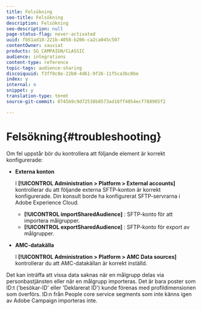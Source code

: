 ```yaml
---
title: Felsökning
seo-title: Felsökning
description: Felsökning
seo-description: null
page-status-flag: never-activated
uuid: fb51ad18-221b-4058-b206-ca2ca045c507
contentOwner: sauviat
products: SG_CAMPAIGN/CLASSIC
audience: integrations
content-type: reference
topic-tags: audience-sharing
discoiquuid: f3ff8c8e-22b0-4d61-9f26-11f5ca3bc0be
index: y
internal: n
snippet: y
translation-type: tm+mt
source-git-commit: 0745b9c9d72538b8573ad18ff4054ecf788905f2

---
```



# Felsökning{#troubleshooting}

Om fel uppstår bör du kontrollera att följande element är korrekt konfigurerade:

* **Externa konton**

   I **[!UICONTROL Administration > Platform > External accounts]** kontrollerar du att följande externa SFTP-konton är korrekt konfigurerade. Din konsult borde ha konfigurerat SFTP-servrarna i Adobe Experience Cloud.

   * **[!UICONTROL importSharedAudience]** : SFTP-konto för att importera målgrupper.
   * **[!UICONTROL exportSharedAudience]** : SFTP-konto för export av målgrupper.

* **AMC-datakälla**

   I **[!UICONTROL Administration > Platform > AMC Data sources]** kontrollerar du att AMC-datakällan är korrekt inställd.

Det kan inträffa att vissa data saknas när en målgrupp delas via personbastjänsten eller när en målgrupp importeras. Det är bara poster som ID:t (&#39;besökar-ID&#39; eller &#39;Deklarerat ID&#39;) kunde förenas med profildimensionen som överförs. ID:n från People core service segments som inte känns igen av Adobe Campaign importeras inte.
